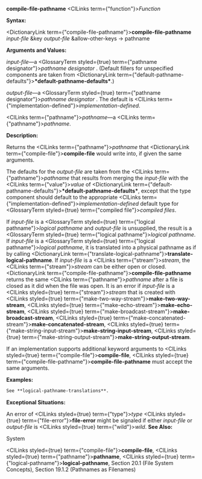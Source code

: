 **compile-file-pathname** <ClLinks  term={"function"}><i>Function</i></ClLinks> 



**Syntax:** 



<DictionaryLink  term={"compile-file-pathname"}><b>compile-file-pathname</b></DictionaryLink> *input-file* &amp;key *output-file* &amp;allow-other-keys → pathname 



**Arguments and Values:** 



*input-file*—a <GlossaryTerm styled={true} term={"pathname designator"}><i>pathname designator</i></GlossaryTerm> . (Default fillers for unspecified components are taken from <DictionaryLink  term={"default-pathname-defaults"}><b>\*default-pathname-defaults\*</b></DictionaryLink>.) 



*output-file*—a <GlossaryTerm styled={true} term={"pathname designator"}><i>pathname designator</i></GlossaryTerm> . The default is <ClLinks  term={"implementation-defined"}><i>implementation-defined</i></ClLinks>. 



<ClLinks  term={"pathname"}><i>pathname</i></ClLinks>—a <ClLinks  term={"pathname"}><i>pathname</i></ClLinks>. 



**Description:** 



Returns the <ClLinks  term={"pathname"}><i>pathname</i></ClLinks> that <DictionaryLink  term={"compile-file"}><b>compile-file</b></DictionaryLink> would write into, if given the same arguments. 



The defaults for the *output-file* are taken from the <ClLinks  term={"pathname"}><i>pathname</i></ClLinks> that results from merging the *input-file* with the <ClLinks  term={"value"}><i>value</i></ClLinks> of <DictionaryLink  term={"default-pathname-defaults"}><b>\*default-pathname-defaults\*</b></DictionaryLink>, except that the type component should default to the appropriate <ClLinks  term={"implementation-defined"}><i>implementation-defined</i></ClLinks> default type for <GlossaryTerm styled={true} term={"compiled file"}><i>compiled files</i></GlossaryTerm>. 



If *input-file* is a <GlossaryTerm styled={true} term={"logical pathname"}><i>logical pathname</i></GlossaryTerm> and *output-file* is unsupplied, the result is a <GlossaryTerm styled={true} term={"logical pathname"}><i>logical pathname</i></GlossaryTerm>. If *input-file* is a <GlossaryTerm styled={true} term={"logical pathname"}><i>logical pathname</i></GlossaryTerm>, it is translated into a physical pathname as if by calling <DictionaryLink  term={"translate-logical-pathname"}><b>translate-logical-pathname</b></DictionaryLink>. If *input-file* is a <ClLinks  term={"stream"}><i>stream</i></ClLinks>, the <ClLinks  term={"stream"}><i>stream</i></ClLinks> can be either open or closed. <DictionaryLink  term={"compile-file-pathname"}><b>compile-file-pathname</b></DictionaryLink> returns the same <ClLinks  term={"pathname"}><i>pathname</i></ClLinks> after a file is closed as it did when the file was open. It is an error if *input-file* is a <ClLinks styled={true} term={"stream"}><i>stream</i></ClLinks> that is created with <ClLinks styled={true} term={"make-two-way-stream"}><b>make-two-way-stream</b></ClLinks>, <ClLinks styled={true} term={"make-echo-stream"}><b>make-echo-stream</b></ClLinks>, <ClLinks styled={true} term={"make-broadcast-stream"}><b>make-broadcast-stream</b></ClLinks>, <ClLinks styled={true} term={"make-concatenated-stream"}><b>make-concatenated-stream</b></ClLinks>, <ClLinks styled={true} term={"make-string-input-stream"}><b>make-string-input-stream</b></ClLinks>, <ClLinks styled={true} term={"make-string-output-stream"}><b>make-string-output-stream</b></ClLinks>. 



If an implementation supports additional keyword arguments to <ClLinks styled={true} term={"compile-file"}><b>compile-file</b></ClLinks>, <ClLinks styled={true} term={"compile-file-pathname"}><b>compile-file-pathname</b></ClLinks> must accept the same arguments. 



**Examples:**
```lisp
See **logical-pathname-translations**. 
```
**Exceptional Situations:** 



An error of <ClLinks styled={true} term={"type"}><i>type</i></ClLinks> <ClLinks styled={true} term={"file-error"}><b>file-error</b></ClLinks> might be signaled if either *input-file* or *output-file* is <ClLinks styled={true} term={"wild"}><i>wild</i></ClLinks>. **See Also:** 



System 



 



 



<ClLinks styled={true} term={"compile-file"}><b>compile-file</b></ClLinks>, <ClLinks styled={true} term={"pathname"}><b>pathname</b></ClLinks>, <ClLinks styled={true} term={"logical-pathname"}><b>logical-pathname</b></ClLinks>, Section 20.1 (File System Concepts), Section 19.1.2 (Pathnames as Filenames) 



